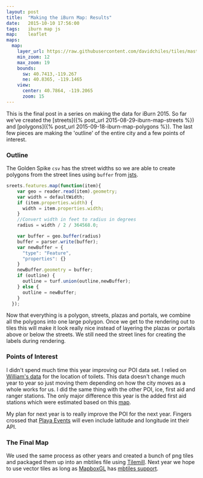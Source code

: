 ```yaml
---
layout: post
title:  "Making the iBurn Map: Results"
date:   2015-10-10 17:56:00
tags:   iburn map js
map:    leaflet
maps:
  map:
    layer_url: https://raw.githubusercontent.com/davidchiles/tiles/master/iburn-2015-tiles/{z}/{x}/{y}.png
    min_zoom: 12
    max_zoom: 19
    bounds:
      sw: 40.7413,-119.267
      ne: 40.8365, -119.1465
    view:
      center: 40.7864, -119.2065
      zoom: 15
---
```


This is the final post in a series on making the data for iBurn 2015. So far we've created the [streets]({% post_url 2015-08-29-iburn-map-streets %}) and [polygons]({% post_url 2015-09-18-iburn-map-polygons %}). The last few pieces are making the 'outline' of the entire city and a few points of interest.

### Outline

The Golden Spike `csv` has the street widths so we are able to create polygons from the street lines using `buffer` from [jsts](https://github.com/bjornharrtell/jsts).

```js
sreets.features.map(function(item){
    var geo = reader.read(item).geometry;
    var width = defaultWidth;
    if (item.properties.width) {
      width = item.properties.width;
    }
    //Convert width in feet to radius in degrees
    radius = width / 2 / 364568.0;

    var buffer = geo.buffer(radius)
    buffer = parser.write(buffer);
    var newBuffer = {
      "type": "Feature",
      "properties": {}
    }
    newBuffer.geometry = buffer;
    if (outline) {
      outline = turf.union(outline,newBuffer);
    } else {
      outline = newBuffer;
    }
  });
```

Now that everything is a polygon, streets, plazas and portals, we combine all the polygons into one large polygon. Once we get to the rendering out to tiles this will make it look really nice instead of layering the plazas or portals above or below the streets. We still need the street lines for creating the labels during rendering.

### Points of Interest

I didn't spend much time this year improving our POI data set. I relied on [William's data](http://www.wkeller.net/BRC-GPS/) for the location of toilets. This data doesn't change much year to year so just moving them depending on how the city moves as a whole works for us. I did the same thing with the other POI, ice, first aid and ranger stations. The only major difference this year is the added first aid stations which were estimated based on this [map](http://survival.burningman.org/brc-infrastructure/city-layout/).

My plan for next year is to really improve the POI for the next year. Fingers crossed that [Playa Events](http://playaevents.burningman.org/) will even include latitude and longitude int their API.

### The Final Map

We used the same process as other years and created a bunch of png tiles and packaged them up into an mbtiles file using [Tilemill](https://www.mapbox.com/tilemill/). Next year we hope to use vector tiles as long as [MapboxGL](https://github.com/mapbox/mapbox-gl-native/) has [mbtiles support](https://github.com/mapbox/mapbox-gl-native/issues/584).

<div id="map"></div>
